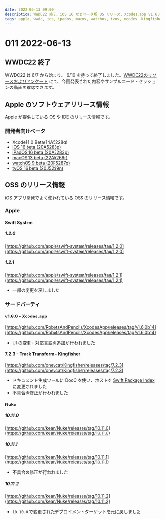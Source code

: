 ```yaml
---
date: 2022-06-13 09:00
description: WWDC22 終了、iOS 16 などベータ版 OS リリース、Xcodes.app v1.6.0 リリース、Kingfisher 7.2.3 リリース、ほか
tags: apple, wwdc, ios, ipados, macos, watchos, tvos, xcodes, kingfisher, nuke
---
```

# 011 2022-06-13

## WWDC22 終了

WWDC22 は 6/7 から始まり、 6/10 を持って終了しました。[WWDC22のリソースおよびアンケート](https://developer.apple.com/jp/news/?id=h6tsfrn7) にて、今回発表された内容やサンプルコード・セッションの動画を確認できます。

## Apple のソフトウェアリリース情報

Apple が提供している OS や IDE のリリース情報です。

### 開発者向けベータ

- [Xcode14.0 Beta(14A5228q)](https://developer.apple.com/jp/news/?id=l87okncv)
- [iOS 16 beta (20A5283p)](https://developer.apple.com/news/releases/?id=06062022g)
- [iPadOS 16 beta (20A5283p)](https://developer.apple.com/news/releases/?id=06062022f)
- [macOS 13 beta (22A5266r)](https://developer.apple.com/news/releases/?id=06062022e)
- [watchOS 9 beta (20R5287q)](https://developer.apple.com/news/releases/?id=06062022d)
- [tvOS 16 beta (20J5299n)](https://developer.apple.com/news/releases/?id=06062022c)

## OSS のリリース情報

iOS アプリ開発でよく使われている OSS のリリース情報です。

### Apple

#### Swift System

##### 1.2.0

[https://github.com/apple/swift-system/releases/tag/1.2.0](https://github.com/apple/swift-system/releases/tag/1.2.0)

##### 1.2.1

[https://github.com/apple/swift-system/releases/tag/1.2.1](https://github.com/apple/swift-system/releases/tag/1.2.1)

- 一部の変更を戻しました

### サードパーティ

#### v1.6.0 - Xcodes.app

[https://github.com/RobotsAndPencils/XcodesApp/releases/tag/v1.6.0b14](https://github.com/RobotsAndPencils/XcodesApp/releases/tag/v1.6.0b14)

- UI の変更・対応言語の追加が行われました

#### 7.2.3 - Track Transform - Kingfisher

[https://github.com/onevcat/Kingfisher/releases/tag/7.2.3](https://github.com/onevcat/Kingfisher/releases/tag/7.2.3)

- ドキュメント生成ツールに DocC を使い、ホストを [Swift Package Index](https://swiftpackageindex.com/onevcat/Kingfisher/master/documentation/kingfisher) に変更されました
- 不具合の修正が行われました

#### Nuke

##### 10.11.0

[https://github.com/kean/Nuke/releases/tag/10.11.0](https://github.com/kean/Nuke/releases/tag/10.11.0)

##### 10.11.1

[https://github.com/kean/Nuke/releases/tag/10.11.1](https://github.com/kean/Nuke/releases/tag/10.11.1)

- 不具合の修正が行われました

##### 10.11.2

[https://github.com/kean/Nuke/releases/tag/10.11.2](https://github.com/kean/Nuke/releases/tag/10.11.2)

- `10.10.0` で変更されたデプロイメントターゲットを元に戻しました